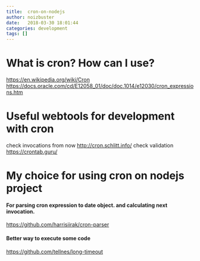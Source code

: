 ```yaml
---
title:  cron-on-nodejs
author: noizbuster
date:   2018-03-30 18:01:44
categories: development
tags: []
---
```


# What is cron? How can I use?
https://en.wikipedia.org/wiki/Cron
https://docs.oracle.com/cd/E12058_01/doc/doc.1014/e12030/cron_expressions.htm

# Useful webtools for development with cron

check invocations from now http://cron.schlitt.info/
check validation https://crontab.guru/

# My choice for using cron on nodejs project

#### For parsing cron expression to date object. and calculating next invocation.
https://github.com/harrisiirak/cron-parser

#### Better way to execute some code
https://github.com/tellnes/long-timeout
